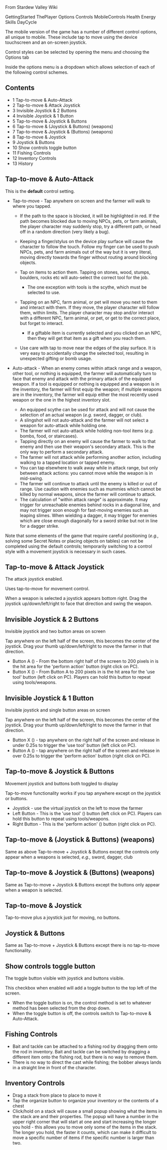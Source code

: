From Stardew Valley Wiki

GettingStarted ThePlayer Options Controls MobileControls Health Energy Skills DayCycle

The mobile version of the game has a number of different control options, all unique to mobile. These include tap to move using the device touchscreen and an on-screen joystick.

Control styles can be selected by opening the menu and choosing the Options tab

Inside the options menu is a dropdown which allows selection of each of the following control schemes.

## Contents

- 1 Tap-to-move &amp; Auto-Attack
- 2 Tap-to-move &amp; Attack Joystick
- 3 Invisible Joystick &amp; 2 Buttons
- 4 Invisible Joystick &amp; 1 Button
- 5 Tap-to-move &amp; Joystick &amp; Buttons
- 6 Tap-to-move &amp; (Joystick &amp; Buttons) (weapons)
- 7 Tap-to-move &amp; Joystick &amp; (Buttons) (weapons)
- 8 Tap-to-move &amp; Joystick
- 9 Joystick &amp; Buttons
- 10 Show controls toggle button
- 11 Fishing Controls
- 12 Inventory Controls
- 13 History

## Tap-to-move &amp; Auto-Attack

This is the **default** control setting.

- Tap-to-move - Tap anywhere on screen and the farmer will walk to where you tapped.
  
  - If the path to the space is blocked, it will be highlighted in red. If the path becomes blocked due to moving NPCs, pets, or farm animals, the player character may suddenly stop, try a different path, or head off in a random direction (very likely a bug).
  - Keeping a finger/stylus on the device play surface will cause the character to follow the touch. Follow my finger can be used to push NPCs, pets, and farm animals out of the way but it is very literal, moving directly towards the finger without routing around blocking objects.
  - Tap on items to action them. Tapping on stones, wood, stumps, boulders, rocks etc will auto-select the correct tool for the job.
    
    - The one exception with tools is the scythe, which must be selected to use.
  - Tapping on an NPC, farm animal, or pet will move you next to them and interact with them. If they move, the player character will follow them, within limits. The player character may stop and/or interact with a different NPC, farm animal, or pet, or get to the correct place, but forget to interact.
    
    - If a giftable item is currently selected and you clicked on an NPC, then they will get that item as a gift when you reach them.
  - Use care with tap to move near the edges of the play surface. It is very easy to accidentally change the selected tool, resulting in unexpected gifting or bomb usage.
- Auto-attack - When an enemy comes within attack range and a weapon, other tool, or nothing is equipped, the farmer will automatically turn to face that enemy and attack with the primary attack of the equipped weapon. If a tool is equipped or nothing is equipped and a weapon is in the inventory, the farmer will first equip the weapon; if multiple weapons are in the inventory, the farmer will equip either the most recently used weapon or the one in the highest inventory slot.
  
  - An equipped scythe can be used for attack and will not cause the selection of an actual weapon (*e.g.* sword, dagger, or club).
  - A slingshot will not auto-attack and the farmer will not select a weapon for auto-attack while holding one.
  - The farmer will not auto-attack while holding non-tool items (*e.g.* bombs, food, or staircases).
  - Tapping directly on an enemy will cause the farmer to walk to that enemy and then use their weapon's secondary attack. This is the only way to perform a secondary attack.
  - The farmer will not attack while performing another action, including walking to a tapped location or tapped enemy.
  - You can tap elsewhere to walk away while in attack range, but only between attack actions: you cannot move while the weapon is in mid-swing.
  - The farmer will continue to attack until the enemy is killed or out of range. Use caution with enemies such as mummies which cannot be killed by normal weapons, since the farmer will continue to attack.
  - The calculation of "within attack range" is approximate. It may trigger for unreachable enemies behind rocks in a diagonal line, and may not trigger soon enough for fast-moving enemies such as leaping slimes. When wielding a dagger, it may trigger for enemies which are close enough diagonally for a sword strike but not in line for a dagger strike.

Note that some elements of the game that require careful positioning (*e.g.,* solving some Secret Notes or placing objects on tables) can not be completed using the default controls; temporarily switching to a control style with a movement joystick is necessary in such cases.

## Tap-to-move &amp; Attack Joystick

The attack joystick enabled.

Uses tap-to-move for movement control.

When a weapon is selected a joystick appears bottom right. Drag the joystick up/down/left/right to face that direction and swing the weapon.

## Invisible Joystick &amp; 2 Buttons

Invisible joystick and two button areas on screen

Tap anywhere on the left half of the screen, this becomes the center of the joystick. Drag your thumb up/down/left/right to move the farmer in that direction.

- Button A () - From the bottom right half of the screen to 200 pixels in is the hit area for the 'perform action' button (right click on PC).
- Button X () - From Button A to 200 pixels in is the hit area for the 'use tool' button (left click on PC). Players can hold this button to repeat using tools/weapons.

## Invisible Joystick &amp; 1 Button

Invisible joystick and single button areas on screen

Tap anywhere on the left half of the screen, this becomes the center of the joystick. Drag your thumb up/down/left/right to move the farmer in that direction.

- Button X () - tap anywhere on the right half of the screen and release in under 0.25s to trigger the 'use tool' button (left click on PC).
- Button A () - tap anywhere on the right half of the screen and release in over 0.25s to trigger the 'perform action' button (right click on PC).

## Tap-to-move &amp; Joystick &amp; Buttons

Movement joystick and buttons both toggled to display

Tap-to-move functionality works if you tap anywhere except on the joystick or buttons.

- Joystick - use the virtual joystick on the left to move the farmer
- Left Button - This is the 'use tool' () button (left click on PC). Players can hold this button to repeat using tools/weapons.
- Right Button - This is the 'perform action' () button (right click on PC).

## Tap-to-move &amp; (Joystick &amp; Buttons) (weapons)

Same as above Tap-to-move + Joystick &amp; Buttons except the controls only appear when a weapons is selected, *e.g.,* sword, dagger, club

## Tap-to-move &amp; Joystick &amp; (Buttons) (weapons)

Same as Tap-to-move + Joystick &amp; Buttons except the buttons only appear when a weapon is selected.

## Tap-to-move &amp; Joystick

Tap-to-move plus a joystick just for moving, no buttons.

## Joystick &amp; Buttons

Same as Tap-to-move + Joystick &amp; Buttons except there is no tap-to-move functionality.

## Show controls toggle button

The toggle button visible with joystick and buttons visible.

This checkbox when enabled will add a toggle button to the top left of the screen.

- When the toggle button is on, the control method is set to whatever method has been selected from the drop down.
- When the toggle button is off, the controls switch to Tap-to-move &amp; Auto-Attack.

## Fishing Controls

- Bait and tackle can be attached to a fishing rod by dragging them onto the rod in inventory. Bait and tackle can be switched by dragging a different item onto the fishing rod, but there is no way to remove them.
- There is no way to direct the cast while fishing; the bobber always lands in a straight line in front of the character.

## Inventory Controls

- Drag a stack from place to place to move it
- Tap the organize button to organize your inventory or the contents of a chest
- Click/hold on a stack will cause a small popup showing what the items in the stack are and their properties. The popup will have a number in the upper right corner that will start at one and start increasing the longer you hold - this allows you to move only some of the items in the stack. The longer you hold, the faster it counts, which can make it difficult to move a specific number of items if the specific number is larger than two.